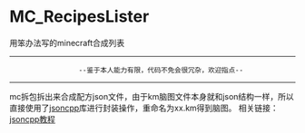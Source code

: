 # MC_RecipesLister

用笨办法写的minecraft合成列表

***

                     --鉴于本人能力有限，代码不免会很冗杂，欢迎指点--
***

mc拆包拆出来合成配方json文件，由于km脑图文件本身就和json结构一样，所以直接使用了[jsoncpp](https://github.com/open-source-parsers/jsoncpp)库进行封装操作，重命名为xx.km得到脑图。
相关链接：[jsoncpp教程](https://subingwen.cn/cpp/jsoncpp/)

